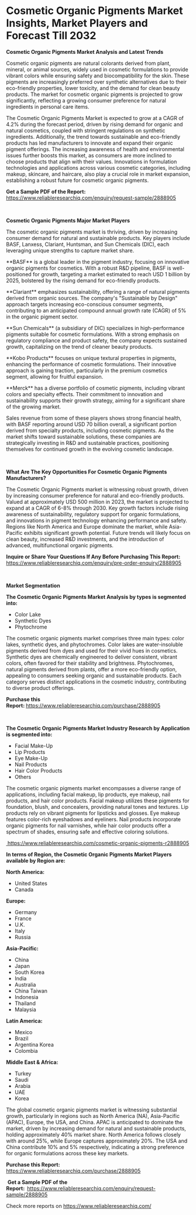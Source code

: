 <p><h1>Cosmetic Organic Pigments Market Insights, Market Players and Forecast Till 2032</h1></p><p><strong>Cosmetic Organic Pigments Market Analysis and Latest Trends</strong></p>
<p><p>Cosmetic organic pigments are natural colorants derived from plant, mineral, or animal sources, widely used in cosmetic formulations to provide vibrant colors while ensuring safety and biocompatibility for the skin. These pigments are increasingly preferred over synthetic alternatives due to their eco-friendly properties, lower toxicity, and the demand for clean beauty products. The market for cosmetic organic pigments is projected to grow significantly, reflecting a growing consumer preference for natural ingredients in personal care items.</p><p>The Cosmetic Organic Pigments Market is expected to grow at a CAGR of 4.2% during the forecast period, driven by rising demand for organic and natural cosmetics, coupled with stringent regulations on synthetic ingredients. Additionally, the trend towards sustainable and eco-friendly products has led manufacturers to innovate and expand their organic pigment offerings. The increasing awareness of health and environmental issues further boosts this market, as consumers are more inclined to choose products that align with their values. Innovations in formulation technologies and applications across various cosmetic categories, including makeup, skincare, and haircare, also play a crucial role in market expansion, establishing a robust future for cosmetic organic pigments.</p></p>
<p><strong>Get a Sample PDF of the Report:&nbsp;</strong> <a href="https://www.reliableresearchiq.com/enquiry/request-sample/2888905?utm_campaign=3276&utm_medium=2&utm_source=Github&utm_content=ia&utm_term=14032025&utm_id=cosmetic-organic-pigments">https://www.reliableresearchiq.com/enquiry/request-sample/2888905</a></p>
<p>&nbsp;</p>
<p><strong>Cosmetic Organic Pigments Major Market Players</strong></p>
<p><p>The cosmetic organic pigments market is thriving, driven by increasing consumer demand for natural and sustainable products. Key players include BASF, Lanxess, Clariant, Huntsman, and Sun Chemicals (DIC), each leveraging unique strengths to capture market share.</p><p>**BASF** is a global leader in the pigment industry, focusing on innovative organic pigments for cosmetics. With a robust R&D pipeline, BASF is well-positioned for growth, targeting a market estimated to reach USD 1 billion by 2025, bolstered by the rising demand for eco-friendly products.</p><p>**Clariant** emphasizes sustainability, offering a range of natural pigments derived from organic sources. The company's "Sustainable by Design" approach targets increasing eco-conscious consumer segments, contributing to an anticipated compound annual growth rate (CAGR) of 5% in the organic pigment sector.</p><p>**Sun Chemicals** (a subsidiary of DIC) specializes in high-performance pigments suitable for cosmetic formulations. With a strong emphasis on regulatory compliance and product safety, the company expects sustained growth, capitalizing on the trend of cleaner beauty products.</p><p>**Kobo Products** focuses on unique textural properties in pigments, enhancing the performance of cosmetic formulations. Their innovative approach is gaining traction, particularly in the premium cosmetics segment, allowing for fruitful expansion.</p><p>**Merck** has a diverse portfolio of cosmetic pigments, including vibrant colors and specialty effects. Their commitment to innovation and sustainability supports their growth strategy, aiming for a significant share of the growing market.</p><p>Sales revenue from some of these players shows strong financial health, with BASF reporting around USD 70 billion overall, a significant portion derived from specialty products, including cosmetic pigments. As the market shifts toward sustainable solutions, these companies are strategically investing in R&D and sustainable practices, positioning themselves for continued growth in the evolving cosmetic landscape.</p></p>
<p>&nbsp;</p>
<p><strong>What Are The Key Opportunities For Cosmetic Organic Pigments Manufacturers?</strong></p>
<p><p>The Cosmetic Organic Pigments market is witnessing robust growth, driven by increasing consumer preference for natural and eco-friendly products. Valued at approximately USD 500 million in 2023, the market is projected to expand at a CAGR of 6-8% through 2030. Key growth factors include rising awareness of sustainability, regulatory support for organic formulations, and innovations in pigment technology enhancing performance and safety. Regions like North America and Europe dominate the market, while Asia-Pacific exhibits significant growth potential. Future trends will likely focus on clean beauty, increased R&D investments, and the introduction of advanced, multifunctional organic pigments.</p></p>
<p><strong>Inquire or Share Your Questions If Any Before Purchasing This Report:</strong> <a href="https://www.reliableresearchiq.com/enquiry/pre-order-enquiry/2888905?utm_campaign=3276&utm_medium=2&utm_source=Github&utm_content=ia&utm_term=14032025&utm_id=cosmetic-organic-pigments">https://www.reliableresearchiq.com/enquiry/pre-order-enquiry/2888905</a></p>
<p>&nbsp;</p>
<p><strong>Market Segmentation</strong></p>
<p><strong>The Cosmetic Organic Pigments Market Analysis by types is segmented into:</strong></p>
<p><ul><li>Color Lake</li><li>Synthetic Dyes</li><li>Phytochrome</li></ul></p>
<p><p>The cosmetic organic pigments market comprises three main types: color lakes, synthetic dyes, and phytochromes. Color lakes are water-insoluble pigments derived from dyes and used for their vivid hues in cosmetics. Synthetic dyes are chemically engineered to deliver consistent, vibrant colors, often favored for their stability and brightness. Phytochromes, natural pigments derived from plants, offer a more eco-friendly option, appealing to consumers seeking organic and sustainable products. Each category serves distinct applications in the cosmetic industry, contributing to diverse product offerings.</p></p>
<p><strong>Purchase this Report:&nbsp;</strong><a href="https://www.reliableresearchiq.com/purchase/2888905?utm_campaign=3276&utm_medium=2&utm_source=Github&utm_content=ia&utm_term=14032025&utm_id=cosmetic-organic-pigments">https://www.reliableresearchiq.com/purchase/2888905</a></p>
<p>&nbsp;</p>
<p><strong>The Cosmetic Organic Pigments Market Industry Research by Application is segmented into:</strong></p>
<p><ul><li>Facial Make-Up</li><li>Lip Products</li><li>Eye Make-Up</li><li>Nail Products</li><li>Hair Color Products</li><li>Others</li></ul></p>
<p><p>The cosmetic organic pigments market encompasses a diverse range of applications, including facial makeup, lip products, eye makeup, nail products, and hair color products. Facial makeup utilizes these pigments for foundation, blush, and concealers, providing natural tones and textures. Lip products rely on vibrant pigments for lipsticks and glosses. Eye makeup features color-rich eyeshadows and eyeliners. Nail products incorporate organic pigments for nail varnishes, while hair color products offer a spectrum of shades, ensuring safe and effective coloring solutions.</p></p>
<p><a href="https://www.reliableresearchiq.com/cosmetic-organic-pigments-r2888905?utm_campaign=3276&utm_medium=2&utm_source=Github&utm_content=ia&utm_term=14032025&utm_id=cosmetic-organic-pigments">&nbsp;https://www.reliableresearchiq.com/cosmetic-organic-pigments-r2888905</a></p>
<p><strong>In terms of Region, the Cosmetic Organic Pigments Market Players available by Region are:</strong></p>
<p>
    <p> <strong> North America: </strong>
        <ul>
            <li>United States</li>
            <li>Canada</li>
        </ul>
        </p> 
    <p> <strong> Europe: </strong>
        <ul>
            <li>Germany</li>
            <li>France</li>
            <li>U.K.</li>
            <li>Italy</li>
            <li>Russia</li>
        </ul>
        </p> 
    <p> <strong> Asia-Pacific: </strong>
        <ul>
            <li>China</li>
            <li>Japan</li>
            <li>South Korea</li>
            <li>India</li>
            <li>Australia</li>
            <li>China Taiwan</li>
            <li>Indonesia</li>
            <li>Thailand</li>
            <li>Malaysia</li>
        </ul>
        </p> 
    <p> <strong> Latin America: </strong>
        <ul>
            <li>Mexico</li>
            <li>Brazil</li>
            <li>Argentina Korea</li>
            <li>Colombia</li>
        </ul>
        </p> 
    <p> <strong> Middle East & Africa: </strong>
        <ul>
            <li>Turkey</li>
            <li>Saudi</li>
            <li>Arabia</li>
            <li>UAE</li>
            <li>Korea</li>
        </ul>
    </p>
    </p>
<p><p>The global cosmetic organic pigments market is witnessing substantial growth, particularly in regions such as North America (NA), Asia-Pacific (APAC), Europe, the USA, and China. APAC is anticipated to dominate the market, driven by increasing demand for natural and sustainable products, holding approximately 40% market share. North America follows closely with around 25%, while Europe captures approximately 20%. The USA and China contribute 10% and 5% respectively, indicating a strong preference for organic formulations across these key markets.</p></p>
<p><strong>Purchase this Report: </strong><a href="https://www.reliableresearchiq.com/purchase/2888905?utm_campaign=3276&utm_medium=2&utm_source=Github&utm_content=ia&utm_term=14032025&utm_id=cosmetic-organic-pigments">https://www.reliableresearchiq.com/purchase/2888905</a></p>
<p>&nbsp;<strong>Get a Sample PDF of the Report:&nbsp;&nbsp;</strong><a href="https://www.reliableresearchiq.com/enquiry/request-sample/2888905?utm_campaign=3276&utm_medium=2&utm_source=Github&utm_content=ia&utm_term=14032025&utm_id=cosmetic-organic-pigments">https://www.reliableresearchiq.com/enquiry/request-sample/2888905</a></p>
<p><strong></strong></p>
<p>Check more reports on <a href="https://www.reliableresearchiq.com/?utm_campaign=3276&utm_medium=2&utm_source=Github&utm_content=ia&utm_term=14032025&utm_id=cosmetic-organic-pigments">https://www.reliableresearchiq.com/</a></p>